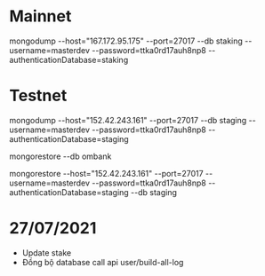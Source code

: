 # Mainnet
mongodump --host="167.172.95.175" --port=27017 --db staking --username=masterdev --password=ttka0rd17auh8np8 --authenticationDatabase=staking

# Testnet
mongodump --host="152.42.243.161" --port=27017 --db staging --username=masterdev --password=ttka0rd17auh8np8 --authenticationDatabase=staging

mongorestore --db ombank 

mongorestore --host="152.42.243.161" --port=27017 --username=masterdev --password=ttka0rd17auh8np8 --authenticationDatabase=staging --db staging


# 27/07/2021
- Update stake
- Đồng bộ database call api user/build-all-log